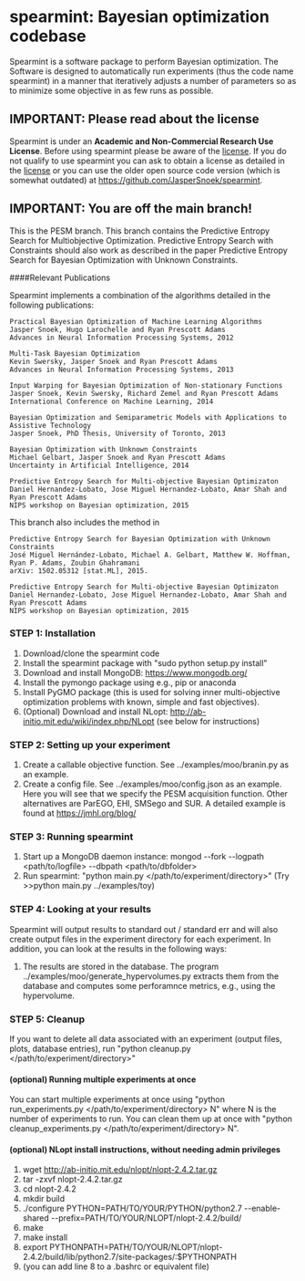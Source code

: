 spearmint: Bayesian optimization codebase
=========================================

Spearmint is a software package to perform Bayesian optimization. The Software is designed to automatically run experiments (thus the code name spearmint) in a manner that iteratively adjusts a number of parameters so as to minimize some objective in as few runs as possible.

## IMPORTANT: Please read about the license
Spearmint is under an **Academic and Non-Commercial Research Use License**.  Before using spearmint please be aware of the [license](LICENSE.md).  If you do not qualify to use spearmint you can ask to obtain a license as detailed in the [license](LICENSE.md) or you can use the older open source code version (which is somewhat outdated) at https://github.com/JasperSnoek/spearmint.  

## IMPORTANT: You are off the main branch!
This is the PESM branch. This branch contains the Predictive Entropy Search for Multiobjective Optimization. Predictive Entropy Search with Constraints should also work as described in the paper Predictive Entropy Search for Bayesian Optimization with Unknown Constraints. 

####Relevant Publications

Spearmint implements a combination of the algorithms detailed in the following publications:

    Practical Bayesian Optimization of Machine Learning Algorithms  
    Jasper Snoek, Hugo Larochelle and Ryan Prescott Adams  
    Advances in Neural Information Processing Systems, 2012  

    Multi-Task Bayesian Optimization  
    Kevin Swersky, Jasper Snoek and Ryan Prescott Adams  
    Advances in Neural Information Processing Systems, 2013  

    Input Warping for Bayesian Optimization of Non-stationary Functions  
    Jasper Snoek, Kevin Swersky, Richard Zemel and Ryan Prescott Adams  
    International Conference on Machine Learning, 2014  

    Bayesian Optimization and Semiparametric Models with Applications to Assistive Technology  
    Jasper Snoek, PhD Thesis, University of Toronto, 2013  
  
    Bayesian Optimization with Unknown Constraints
    Michael Gelbart, Jasper Snoek and Ryan Prescott Adams
    Uncertainty in Artificial Intelligence, 2014

    Predictive Entropy Search for Multi-objective Bayesian Optimizaton
    Daniel Hernandez-Lobato, Jose Miguel Hernandez-Lobato, Amar Shah and Ryan Prescott Adams
    NIPS workshop on Bayesian optimization, 2015

This branch also includes the method in 

    Predictive Entropy Search for Bayesian Optimization with Unknown Constraints
    José Miguel Hernández-Lobato, Michael A. Gelbart, Matthew W. Hoffman, Ryan P. Adams, Zoubin Ghahramani
    arXiv: 1502.05312 [stat.ML], 2015.

    Predictive Entropy Search for Multi-objective Bayesian Optimizaton
    Daniel Hernandez-Lobato, Jose Miguel Hernandez-Lobato, Amar Shah and Ryan Prescott Adams
    NIPS workshop on Bayesian optimization, 2015

### STEP 1: Installation
1. Download/clone the spearmint code
2. Install the spearmint package with "sudo python setup.py install"
3. Download and install MongoDB: https://www.mongodb.org/
4. Install the pymongo package using e.g., pip or anaconda
5. Install PyGMO package (this is used for solving inner multi-objective optimization problems with known, simple and fast objectives).
6. (Optional) Download and install NLopt: http://ab-initio.mit.edu/wiki/index.php/NLopt (see below for instructions)

### STEP 2: Setting up your experiment
1. Create a callable objective function. See ../examples/moo/branin.py as an example.
2. Create a config file. See ../examples/moo/config.json as an example. Here you will see that we specify the PESM acquisition function. Other alternatives are ParEGO, EHI, SMSego and SUR. A detailed example is found at https://jmhl.org/blog/

### STEP 3: Running spearmint
1. Start up a MongoDB daemon instance: mongod --fork --logpath \<path/to/logfile\> --dbpath \<path/to/dbfolder\>
2. Run spearmint: "python main.py \</path/to/experiment/directory\>"
(Try >>python main.py ../examples/toy)

### STEP 4: Looking at your results
Spearmint will output results to standard out / standard err and will also create output files in the experiment directory for each experiment. In addition, you can look at the results in the following ways:

1. The results are stored in the database. The program ../examples/moo/generate_hypervolumes.py extracts them from the database and computes some
perforamnce metrics, e.g., using the hypervolume.

### STEP 5: Cleanup
If you want to delete all data associated with an experiment (output files, plots, database entries), run "python cleanup.py \</path/to/experiment/directory\>"

#### (optional) Running multiple experiments at once
You can start multiple experiments at once using "python run_experiments.py \</path/to/experiment/directory\> N" where N is the number of experiments to run. You can clean them up at once with "python cleanup_experiments.py \</path/to/experiment/directory\> N". 

#### (optional) NLopt install instructions, without needing admin privileges 
1. wget http://ab-initio.mit.edu/nlopt/nlopt-2.4.2.tar.gz
2. tar -zxvf nlopt-2.4.2.tar.gz
3. cd nlopt-2.4.2
4. mkdir build
5. ./configure PYTHON=PATH/TO/YOUR/PYTHON/python2.7 --enable-shared --prefix=PATH/TO/YOUR/NLOPT/nlopt-2.4.2/build/
6. make
7. make install
8. export PYTHONPATH=PATH/TO/YOUR/NLOPT/nlopt-2.4.2/build/lib/python2.7/site-packages/:$PYTHONPATH
9. (you can add line 8 to a .bashrc or equivalent file)
